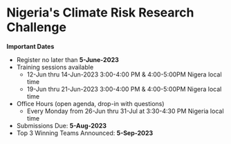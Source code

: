 # Nigeria's Climate Risk Research Challenge

**Important Dates**
- Register no later than **5-June-2023**
- Training sessions available 
  - 12-Jun thru 14-Jun-2023 3:00-4:00 PM & 4:00-5:00PM Nigera local time
  - 19-Jun thru 21-Jun-2023 3:00-4:00 PM & 4:00-5:00PM Nigera local time
- Office Hours (open agenda, drop-in with questions)
  - Every Monday from 26-Jun thru 31-Jul at 3:30-4:30 PM Nigeria local time
- Submissions Due: **5-Aug-2023**
- Top 3 Winning Teams Announced:  **5-Sep-2023**
